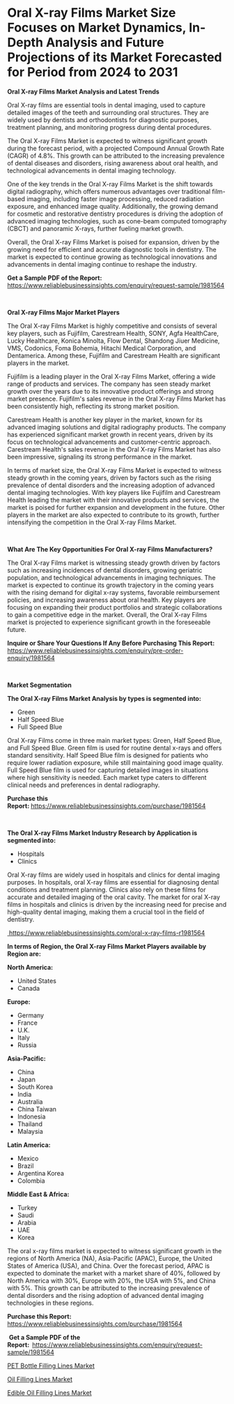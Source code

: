 <p><h1>Oral X-ray Films Market Size Focuses on Market Dynamics, In-Depth Analysis and Future Projections of its Market Forecasted for Period from 2024 to 2031</h1></p><p><strong>Oral X-ray Films Market Analysis and Latest Trends</strong></p>
<p><p>Oral X-ray films are essential tools in dental imaging, used to capture detailed images of the teeth and surrounding oral structures. They are widely used by dentists and orthodontists for diagnostic purposes, treatment planning, and monitoring progress during dental procedures.</p><p>The Oral X-ray Films Market is expected to witness significant growth during the forecast period, with a projected Compound Annual Growth Rate (CAGR) of 4.8%. This growth can be attributed to the increasing prevalence of dental diseases and disorders, rising awareness about oral health, and technological advancements in dental imaging technology.</p><p>One of the key trends in the Oral X-ray Films Market is the shift towards digital radiography, which offers numerous advantages over traditional film-based imaging, including faster image processing, reduced radiation exposure, and enhanced image quality. Additionally, the growing demand for cosmetic and restorative dentistry procedures is driving the adoption of advanced imaging technologies, such as cone-beam computed tomography (CBCT) and panoramic X-rays, further fueling market growth.</p><p>Overall, the Oral X-ray Films Market is poised for expansion, driven by the growing need for efficient and accurate diagnostic tools in dentistry. The market is expected to continue growing as technological innovations and advancements in dental imaging continue to reshape the industry.</p></p>
<p><strong>Get a Sample PDF of the Report:&nbsp;</strong> <a href="https://www.reliablebusinessinsights.com/enquiry/request-sample/1981564">https://www.reliablebusinessinsights.com/enquiry/request-sample/1981564</a></p>
<p>&nbsp;</p>
<p><strong>Oral X-ray Films Major Market Players</strong></p>
<p><p>The Oral X-ray Films Market is highly competitive and consists of several key players, such as Fujifilm, Carestream Health, SONY, Agfa HealthCare, Lucky Healthcare, Konica Minolta, Flow Dental, Shandong Jiuer Medicine, VMS, Codonics, Foma Bohemia, Hitachi Medical Corporation, and Dentamerica. Among these, Fujifilm and Carestream Health are significant players in the market.</p><p>Fujifilm is a leading player in the Oral X-ray Films Market, offering a wide range of products and services. The company has seen steady market growth over the years due to its innovative product offerings and strong market presence. Fujifilm's sales revenue in the Oral X-ray Films Market has been consistently high, reflecting its strong market position.</p><p>Carestream Health is another key player in the market, known for its advanced imaging solutions and digital radiography products. The company has experienced significant market growth in recent years, driven by its focus on technological advancements and customer-centric approach. Carestream Health's sales revenue in the Oral X-ray Films Market has also been impressive, signaling its strong performance in the market.</p><p>In terms of market size, the Oral X-ray Films Market is expected to witness steady growth in the coming years, driven by factors such as the rising prevalence of dental disorders and the increasing adoption of advanced dental imaging technologies. With key players like Fujifilm and Carestream Health leading the market with their innovative products and services, the market is poised for further expansion and development in the future. Other players in the market are also expected to contribute to its growth, further intensifying the competition in the Oral X-ray Films Market.</p></p>
<p>&nbsp;</p>
<p><strong>What Are The Key Opportunities For Oral X-ray Films Manufacturers?</strong></p>
<p><p>The Oral X-ray Films market is witnessing steady growth driven by factors such as increasing incidences of dental disorders, growing geriatric population, and technological advancements in imaging techniques. The market is expected to continue its growth trajectory in the coming years with the rising demand for digital x-ray systems, favorable reimbursement policies, and increasing awareness about oral health. Key players are focusing on expanding their product portfolios and strategic collaborations to gain a competitive edge in the market. Overall, the Oral X-ray Films market is projected to experience significant growth in the foreseeable future.</p></p>
<p><strong>Inquire or Share Your Questions If Any Before Purchasing This Report:</strong> <a href="https://www.reliablebusinessinsights.com/enquiry/pre-order-enquiry/1981564">https://www.reliablebusinessinsights.com/enquiry/pre-order-enquiry/1981564</a></p>
<p>&nbsp;</p>
<p><strong>Market Segmentation</strong></p>
<p><strong>The Oral X-ray Films Market Analysis by types is segmented into:</strong></p>
<p><ul><li>Green</li><li>Half Speed Blue</li><li>Full Speed Blue</li></ul></p>
<p><p>Oral X-ray Films come in three main market types: Green, Half Speed Blue, and Full Speed Blue. Green film is used for routine dental x-rays and offers standard sensitivity. Half Speed Blue film is designed for patients who require lower radiation exposure, while still maintaining good image quality. Full Speed Blue film is used for capturing detailed images in situations where high sensitivity is needed. Each market type caters to different clinical needs and preferences in dental radiography.</p></p>
<p><strong>Purchase this Report:&nbsp;</strong><a href="https://www.reliablebusinessinsights.com/purchase/1981564">https://www.reliablebusinessinsights.com/purchase/1981564</a></p>
<p>&nbsp;</p>
<p><strong>The Oral X-ray Films Market Industry Research by Application is segmented into:</strong></p>
<p><ul><li>Hospitals</li><li>Clinics</li></ul></p>
<p><p>Oral X-ray films are widely used in hospitals and clinics for dental imaging purposes. In hospitals, oral X-ray films are essential for diagnosing dental conditions and treatment planning. Clinics also rely on these films for accurate and detailed imaging of the oral cavity. The market for oral X-ray films in hospitals and clinics is driven by the increasing need for precise and high-quality dental imaging, making them a crucial tool in the field of dentistry.</p></p>
<p><a href="https://www.reliablebusinessinsights.com/oral-x-ray-films-r1981564">&nbsp;https://www.reliablebusinessinsights.com/oral-x-ray-films-r1981564</a></p>
<p><strong>In terms of Region, the Oral X-ray Films Market Players available by Region are:</strong></p>
<p>
    <p> <strong> North America: </strong>
        <ul>
            <li>United States</li>
            <li>Canada</li>
        </ul>
        </p> 
    <p> <strong> Europe: </strong>
        <ul>
            <li>Germany</li>
            <li>France</li>
            <li>U.K.</li>
            <li>Italy</li>
            <li>Russia</li>
        </ul>
        </p> 
    <p> <strong> Asia-Pacific: </strong>
        <ul>
            <li>China</li>
            <li>Japan</li>
            <li>South Korea</li>
            <li>India</li>
            <li>Australia</li>
            <li>China Taiwan</li>
            <li>Indonesia</li>
            <li>Thailand</li>
            <li>Malaysia</li>
        </ul>
        </p> 
    <p> <strong> Latin America: </strong>
        <ul>
            <li>Mexico</li>
            <li>Brazil</li>
            <li>Argentina Korea</li>
            <li>Colombia</li>
        </ul>
        </p> 
    <p> <strong> Middle East & Africa: </strong>
        <ul>
            <li>Turkey</li>
            <li>Saudi</li>
            <li>Arabia</li>
            <li>UAE</li>
            <li>Korea</li>
        </ul>
    </p>
    </p>
<p><p>The oral x-ray films market is expected to witness significant growth in the regions of North America (NA), Asia-Pacific (APAC), Europe, the United States of America (USA), and China. Over the forecast period, APAC is expected to dominate the market with a market share of 40%, followed by North America with 30%, Europe with 20%, the USA with 5%, and China with 5%. This growth can be attributed to the increasing prevalence of dental disorders and the rising adoption of advanced dental imaging technologies in these regions.</p></p>
<p><strong>Purchase this Report: </strong><a href="https://www.reliablebusinessinsights.com/purchase/1981564">https://www.reliablebusinessinsights.com/purchase/1981564</a></p>
<p>&nbsp;<strong>Get a Sample PDF of the Report:&nbsp;&nbsp;</strong><a href="https://www.reliablebusinessinsights.com/enquiry/request-sample/1981564">https://www.reliablebusinessinsights.com/enquiry/request-sample/1981564</a></p>
<p><strong></strong></p>
<p><p><a href="https://github.com/aafbctfl75/Market-Research-Report-List-1/blob/main/pet-bottle-filling-lines-market.md">PET Bottle Filling Lines Market</a></p><p><a href="https://github.com/iprahimabdulrahmman/Market-Research-Report-List-1/blob/main/oil-filling-lines-market.md">Oil Filling Lines Market</a></p><p><a href="https://github.com/NaomieConner2023/Market-Research-Report-List-1/blob/main/edible-oil-filling-lines-market.md">Edible Oil Filling Lines Market</a></p></p>